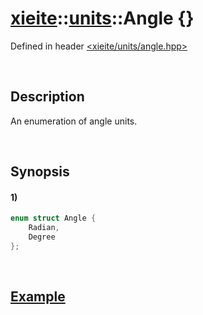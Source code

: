 # [xieite](../../xieite.md)\:\:[units](../../units.md)\:\:Angle \{\}
Defined in header [<xieite/units/angle.hpp>](../../../include/xieite/units/angle.hpp)

&nbsp;

## Description
An enumeration of angle units.

&nbsp;

## Synopsis
#### 1)
```cpp
enum struct Angle {
    Radian,
    Degree
};
```

&nbsp;

## [Example](./convert.md#Example)
